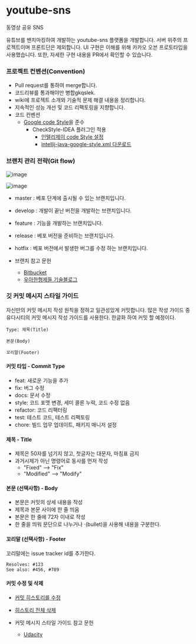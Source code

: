 # youtube-sns

동영상 공유 SNS

유튜브를 밴치마킹하여 개발하는 youtube-sns 플랫폼을 개발합니다. 서버 위주의 프로젝트이며 프론트단은 제외합니다. UI 구현은 이해를 위해 카카오 오븐 프로토타입을 사용했습니다. 또한, 자세한 구현 내용을 PR에서 확인할 수 있습니다.



### 프로젝트 컨벤션(Convention)

- Pull request를 통하여 merge합니다.
- 코드리뷰를 통과해야만 병합gkqslek.
- wiki에 프로젝트 소개와 기술적 문제 해결 내용을 정리합니다.
- 지속적인 성능 개선 및 코드 리팩토링을 지향합니다.
- 코드 컨벤션
  - [Google code Style](https://google.github.io/styleguide/javaguide.html)을 준수
    - CheckStyle-IDEA 플러그인 적용 
      - [인텔리제이 code Style 설정](https://jiyeonseo.github.io/2016/11/15/setting-java-google-style-to-intellij/)
      - [intellij-java-google-style.xml 다운로드](https://github.com/HPI-Information-Systems/Metanome/wiki/Installing-the-google-styleguide-settings-in-intellij-and-eclipse)



### 브랜치 관리 전략(Git flow)

![image](https://user-images.githubusercontent.com/55625864/85289648-bb7ec280-b4d2-11ea-9141-ecde76643709.png)

![image](https://user-images.githubusercontent.com/55625864/85288567-e8ca7100-b4d0-11ea-9093-9d721a88fd0f.png)

- master : 베포 단계에 출시될 수 있는 브랜치입니다.
- develop : 개발이 끝난 버전을 개발하는 브랜치입니다.
- feature : 기능을 개발하는 브랜치입니다.
- release : 베포 버전을 준비하는 브랜치입니다.
- hotfix : 베포 버전에서 발생한 버그를 수정 하는 브랜치입니다.



- 브랜치 참고 문헌
  - [Bitbucket](https://www.atlassian.com/git/tutorials/comparing-workflows/gitflow-workflow)
  - [우아한형제들 기술블로그](https://woowabros.github.io/experience/2017/10/30/baemin-mobile-git-branch-strategy.html)



### 깃 커밋 메시지 스타일 가이드

자신만의 커밋 메시지 작성 원칙을 정하고 일관성있게 커밋합니다. 많은 작성 가이드 중 유다시티의 커밋 메시지 작성 가이드를 사용한다. 한글화 하여 커밋 할 예정이다.

```
Type: 제목(Title)

본문(Body)

꼬리말(Footer)
```

#### 커밋 타입 - Commit Type

- feat: 새로운 기능을 추가
- fix: 버그 수정
- docs: 문서 수정
- style: 코드 포맷 변경, 세미 콜론 누락, 코드 수정 없음
- refactor: 코드 리팩터링
- test: 테스트 코드, 테스트 리펙토링
- chore: 빌드 업무 업데이트, 패키지 매니저 설정

#### 제목 - Title

- 제목은 50자를 넘기지 않고, 첫글자는 대문자, 마침표 금지
- 과거시제가 아닌 명령어로 동사를 먼저 작성
  - "Fixed" --> "Fix"
  - "Modified" --> "Modify"

#### 본문 (선택사항) -  Body

- 본문은 커밋의 상세 내용을 작성
- 제목과 본문 사이에 한 줄 띄움
- 본문은 한 줄에 72자 이내로 작성
- 한 줄을 띄워 문단으로 나누거나 ·(bullet)을 사용해 내용을 구분한다.



#### 꼬리말 (선택사항) - Footer

꼬리말에는 issue tracker id를 추가한다.

```
Resolves: #123
See also: #456, #789
```



#### 커밋 수정 및 삭제

-  [커밋 히스토리를 수정](https://www.atlassian.com/git/tutorials/rewriting-history) 
- [히스토리 전체 삭제](https://gist.github.com/heiswayi/350e2afda8cece810c0f6116dadbe651)



- 커밋 메시지 스타일 가이드 참고 문헌
  - [Udacity](https://udacity.github.io/git-styleguide/)

